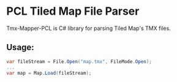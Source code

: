 # PCL Tiled Map File Parser 
Tmx-Mapper-PCL is C# library for parsing Tiled Map's TMX files.

## Usage:
```csharp
var fileStream = File.Open("map.tmx", FileMode.Open);
...
var map = Map.Load(fileStream);
```
